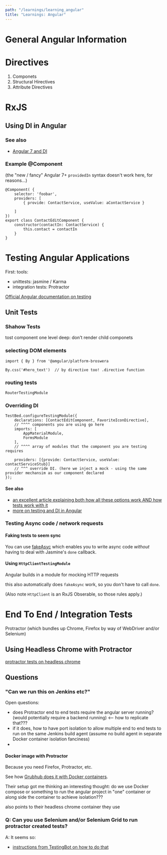 ```yaml
---
path: "/learnings/learning_angular"
title: "Learnings: Angular"
---
```


# General Angular Information
# Directives

  1. Componets
  2. Structural Hirectives
  3. Attribute Directives

# RxJS


## Using DI in Angular

### See also
  * [Angular 7 and DI](https://medium.com/@tomastrajan/total-guide-to-angular-6-dependency-injection-providedin-vs-providers-85b7a347b59f)

### Example @Component

(the "new / fancy" Angular 7+ `providedIn` syntax doesn't work here, for reasons...)

    @Component( {
        selector: 'foobar',
        providers: [
            { provide: ContactService, useValue: aContactService }

        ]
    })
    export class ContactEditComponent {
        constructor(contactIn: ContactService) {
            this.contact = contactIn
        }
    }

# Testing Angular Applications

First: tools: 
  * unittests: jasmine / Karma
  * integration tests: Protractor


[Official Angular documentation on testing](https://angular.io/guide/testing)


## Unit Tests

### Shahow Tests

tost component one level deep: don't render child componets

### selecting DOM elements

    import { By } from '@amgular/platform-broswera

    By.css('#hero_text')  // by directive too! .directive function

### routing tests

`RouterTestingModule`

### Overriding DI

    TestBed.configureTestingModule({
        declarations: [ContactEditComponent, FavoriteIconDirective],
        // ^^^^ components you are using go here
        imports: [
            AppMaterialModule,
            FormsModule
        ],
        // ^^^^ array of modules that the component you are testing requires

        providers: [{provide: ContactService, useValue: contactServiceStub}] 
        // ^^^ override DI. (here we inject a mock - using the same provider mechansim as our component declared
    }); 

#### See also

  * [an excellent article explaining both how all these options work AND how tests work with it](https://offering.solutions/blog/articles/2018/08/17/using-useclass-usefactory-usevalue-useexisting-with-treeshakable-providers-in-angular/)
  * [more on testing and DI in Angular](https://medium.com/@ali.dev/how-to-angular-unit-testing-components-pipes-services-directives-a65c2fff581f)

### Testing Async code / network requests

#### Faking tests to seem sync

You can use [fakeAsyc](https://angular.io/api/core/testing/fakeAsync) which enables you to write async code *without* having to deal with Jasmine's `done` callback.

#### Using `HttpClientTestingModule`

Angular builds in a module for mocking HTTP requests

this also automatically does `fakeAsync` work, so you don't have to call `done`.

(Also note `HttpClient` is an RxJS Obserable, so those rules apply.)

# End To End / Integration Tests

Protractor (which bundles up Chrome, Firefox by way of WebDriver and/or Selenium)

## Using Headless Chrome with Protractor

[protractor tests on headless chrome](http://www.webdriverjs.com/execute-protractor-tests-on-headless-chrome-browser/)

## Questions

### "Can we run this on Jenkins etc?"

Open questions:

  * does Protractor end to end tests require the angular server running? (would potentially require a backend running) <-- how to replicate that???
  * if it does, how to have port isolation to allow multiple end to end tests to run on the same Jenkins build agent (assume no build agent in separate Docker container isolation fanciness)
  * 
  
#### Docker image with Protractor

Because you need Firefox, Protractor, etc.

See how [Grubhub does it with Docker containers](https://bytes.grubhub.com/end-to-end-testing-with-docker-71008dca11a0).

Their setup got me thinking an interesting thought: do we use Docker compose or something to run the angular project in "one" container or along side the container to achieve isolation???

also points to their headless chrome container they use

### Q: Can you use Selenium and/or Selenium Grid to run protractor created tests?

A: It seems so:

  * [instructions from TestingBot on how to do that](https://testingbot.com/support/getting-started/protractor.html)
  
